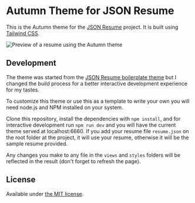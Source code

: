 # Autumn Theme for JSON Resume

This is the Autumn theme for the [JSON Resume](https://jsonresume.org/) project. It is built using [Tailwind CSS](https://tailwindcss.com/).

![Preview of a resume using the Autumn theme](https://user-images.githubusercontent.com/8523099/149596708-7cd2c487-939e-4f83-b7fd-0b8e6abfddf1.png)

## Development

The theme was started from the [JSON Resume boilerplate theme](https://www.npmjs.org/package/jsonresume-theme-boilerplate) but I changed the build process for a better interactive development experience for my tastes.

To customize this theme or use this as a template to write your own you will need node.js and NPM installed on your system.

Clone this repository, install the dependencies with `npm install`, and for interactive development run `npm run dev` and you will have the current theme served at localhost:6660. If you add your resume file `resume.json` on the root folder at the project, it will use your resume, otherwise it will be the sample resume provided.

Any changes you make to any file in the `views` and `styles` folders will be reflected in the result (don't forget to refresh the page).

## License

Available under [the MIT license](http://mths.be/mit).
